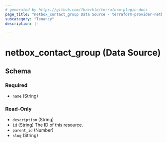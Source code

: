 ```yaml
---
# generated by https://github.com/fbreckle/terraform-plugin-docs
page_title: "netbox_contact_group Data Source - terraform-provider-netbox"
subcategory: "Tenancy"
description: |-
  
---
```


# netbox_contact_group (Data Source)





<!-- schema generated by tfplugindocs -->
## Schema

### Required

- `name` (String)

### Read-Only

- `description` (String)
- `id` (String) The ID of this resource.
- `parent_id` (Number)
- `slug` (String)


